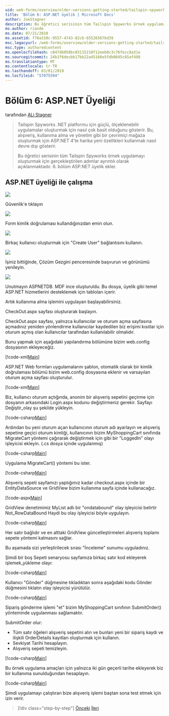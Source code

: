 ```yaml
---
uid: web-forms/overview/older-versions-getting-started/tailspin-spyworks/tailspin-spyworks-part-6
title: 'Bölüm 6: ASP.NET üyelik | Microsoft Docs'
author: JoeStagner
description: Bu öğretici serisinin tüm Tailspin Spyworks örnek uygulamayı oluşturmak için gerçekleştirilen adımlar ayrıntılı olarak açıklanmaktadır. 6. bölüm ASP.NET üyelik ekler.
ms.author: riande
ms.date: 07/21/2010
ms.assetid: f70a310c-9557-4743-82cb-655265676d39
msc.legacyurl: /web-forms/overview/older-versions-getting-started/tailspin-spyworks/tailspin-spyworks-part-6
msc.type: authoredcontent
ms.openlocfilehash: c847db058bc03115210f12eeb0c3c76fecc8a31e
ms.sourcegitcommit: 24b1f6decbb17bb22a45166e5fdb0845c65af498
ms.translationtype: MT
ms.contentlocale: tr-TR
ms.lasthandoff: 03/01/2019
ms.locfileid: "57075594"
---
```

<a name="part-6-aspnet-membership"></a>Bölüm 6: ASP.NET Üyeliği
====================
tarafından [ALi Stagner](https://github.com/JoeStagner)

> Tailspin Spyworks .NET platformu için güçlü, ölçeklenebilir uygulamalar oluşturmak için nasıl çok basit olduğunu gösterir. Bu, alışveriş, kullanıma alma ve yönetim gibi bir çevrimiçi mağaza oluşturmak için ASP.NET 4'te harika yeni özellikleri kullanmak nasıl devre dışı gösterir.
> 
> Bu öğretici serisinin tüm Tailspin Spyworks örnek uygulamayı oluşturmak için gerçekleştirilen adımlar ayrıntılı olarak açıklanmaktadır. 6. bölüm ASP.NET üyelik ekler.


## <a id="_Toc260221672"></a>  ASP.NET üyeliği ile çalışma

![](tailspin-spyworks-part-6/_static/image1.png)

Güvenlik'e tıklayın

![](tailspin-spyworks-part-6/_static/image1.jpg)

Form kimlik doğrulaması kullandığınızdan emin olun.

![](tailspin-spyworks-part-6/_static/image2.jpg)

Birkaç kullanıcı oluşturmak için "Create User" bağlantısını kullanın.

![](tailspin-spyworks-part-6/_static/image3.jpg)

İşiniz bittiğinde, Çözüm Gezgini penceresinde başvurun ve görünümü yenileyin.

![](tailspin-spyworks-part-6/_static/image2.png)

Unutmayın ASPNETDB. MDF ince oluşturuldu. Bu dosya, üyelik gibi temel ASP.NET hizmetlerini desteklemek için tabloları içerir.

Artık kullanıma alma işlemini uygulayan başlayabilirsiniz.

CheckOut.aspx sayfası oluşturarak başlayın.

CheckOut.aspx sayfası, yalnızca kullanıcılar ve oturum açma sayfasına açmadınız yeniden yönlendirme kullanıcılar kaydedilen biz erişimi kısıtlar için oturum açmış olan kullanıcılar tarafından kullanılabilir olmalıdır.

Bunu yapmak için aşağıdaki yapılandırma bölümüne bizim web.config dosyasının ekleyeceğiz.

[!code-xml[Main](tailspin-spyworks-part-6/samples/sample1.xml)]

ASP.NET Web formları uygulamalarını şablon, otomatik olarak bir kimlik doğrulaması bölümü bizim web.config dosyasına eklenir ve varsayılan oturum açma sayfası oluşturulur.

[!code-xml[Main](tailspin-spyworks-part-6/samples/sample2.xml)]

Biz, kullanıcı oturum açtığında, anonim bir alışveriş sepetini geçirme için dosyanın arkasındaki Login.aspx kodunu değiştirmeniz gerekir. Sayfayı Değiştir\_olay şu şekilde yükleyin.

[!code-csharp[Main](tailspin-spyworks-part-6/samples/sample3.cs)]

Ardından bu yeni oturum açan kullanıcının oturum adı ayarlayın ve alışveriş sepetine geçici oturum kimliği, kullanıcının bizim MyShoppingCart sınıfında MigrateCart yöntemi çağırarak değiştirmek için gibi bir "LoggedIn" olayı işleyicisi ekleyin. (.cs dosya içinde uygulanmış)

[!code-csharp[Main](tailspin-spyworks-part-6/samples/sample4.cs)]

Uygulama MigrateCart() yöntemi bu ister.

[!code-csharp[Main](tailspin-spyworks-part-6/samples/sample5.cs)]

Alışveriş sepeti sayfamızı yaptığımız kadar checkout.aspx içinde bir EntityDataSource ve GridView bizim kullanıma sayfa içinde kullanacağız.

[!code-aspx[Main](tailspin-spyworks-part-6/samples/sample6.aspx)]

GridView denetimimiz MyList adlı bir "ondatabound" olay işleyicisi belirtir Not\_RowDataBound Haydi bu olay işleyicisi böyle uygulayın.

[!code-csharp[Main](tailspin-spyworks-part-6/samples/sample7.cs)]

Her satır bağlıdır ve en alttaki GridView güncelleştirmeleri alışveriş toplamı sepete yöntemi kalmasını sağlar.

Bu aşamada sizi yerleştirilecek sırası "İnceleme" sunumu uyguladınız.

Şimdi bir boş Sepeti senaryosu sayfamıza birkaç satır kod ekleyerek işlemek\_yükleme olayı:

[!code-csharp[Main](tailspin-spyworks-part-6/samples/sample8.cs)]

Kullanıcı "Gönder" düğmesine tıkladıktan sonra aşağıdaki kodu Gönder düğmesini tıklatın olay işleyicisi yürütülür.

[!code-csharp[Main](tailspin-spyworks-part-6/samples/sample9.cs)]

Sipariş gönderme işlemi "et" bizim MyShoppingCart sınıfının SubmitOrder() yönteminde uygulanması sağlamaktır.

SubmitOrder olur:

- Tüm satır öğeleri alışveriş sepetini alın ve bunları yeni bir sipariş kaydı ve ilişkili OrderDetails kayıtları oluşturmak için kullanın.
- Sevkiyat Tarihi hesaplayın.
- Alışveriş sepeti temizleyin.


[!code-csharp[Main](tailspin-spyworks-part-6/samples/sample10.cs)]

Bu örnek uygulama amaçları için yalnızca iki gün geçerli tarihe ekleyerek biz bir kullanıma sunulduğundan hesaplayın.

[!code-csharp[Main](tailspin-spyworks-part-6/samples/sample11.cs)]

Şimdi uygulamayı çalıştıran bize alışveriş işlemi baştan sona test etmek için izin verir.

> [!div class="step-by-step"]
> [Önceki](tailspin-spyworks-part-5.md)
> [İleri](tailspin-spyworks-part-7.md)
